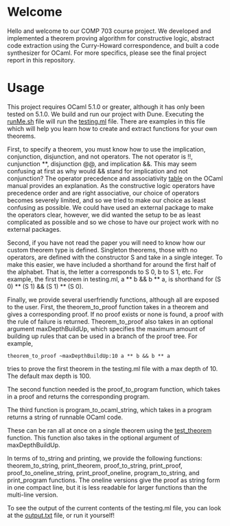 # Welcome
Hello and welcome to our COMP 703 course project. We developed and implemented a theorem proving algorithm for constructive logic, abstract code extraction using the Curry-Howard correspondence, and built a code synthesizer for OCaml. For more specifics, please see the final project report in this repository.

# Usage
This project requires OCaml 5.1.0 or greater, although it has only been tested on 5.1.0. We build and run our project with Dune. Executing the [runMe.sh](https://github.com/TravisNP/COMP703/blob/main/COMP_PROVER/runMe.sh) file will run the [testing.ml](https://github.com/TravisNP/COMP703/blob/main/COMP_PROVER/bin/testing.ml) file. There are examples in this file which will help you learn how to create and extract functions for your own theorems.

First, to specify a theorem, you must know how to use the implication, conjunction, disjunction, and not operators. The not operator is !!, cunjunction **, disjunction @@, and implication &&. This may seem confusing at first as why would && stand for implication and not conjunction? The operator precedence and associativity [table](https://v2.ocaml.org/manual/expr.html) on the OCaml manual provides an explanation. As the constructive logic operators have precedence order and are right associative, our choice of operators becomes severely limited, and so we tried to make our choice as least confusing as possible. We could have used an external package to make the operators clear, however, we did wanted the setup to be as least complicated as possible and so we chose to have our project work with no external packages.

Second, if you have not read the paper you will need to know how our custom theorem type is defined. Singleton theorems, those with no operators, are defined with the constructor S and take in a single integer. To make this easier, we have included a shorthand for around the first half of the alphabet. That is, the letter a corresponds to S 0, b to S 1, etc. For example, the first theorem in testing.ml, a ** b && b ** a, is shorthand for (S 0) ** (S 1) && (S 1) ** (S 0).

Finally, we provide several userfriendly functions, although all are exposed to the user. First, the theorem_to_proof function takes in a theorem and gives a corresponding proof. If no proof exists or none is found, a proof with the rule of failure is returned. Theorem_to_proof also takes in an optional argument maxDepthBuildUp, which specifies the maximum amount of building up rules that can be used in a branch of the proof tree. For example, 
```
theorem_to_proof ~maxDepthBuildUp:10 a ** b && b ** a
```
tries to prove the first theorem in the testing.ml file with a max depth of 10. The default max depth is 100.

The second function needed is the proof_to_program function, which takes in a proof and returns the corresponding program.

The third function is program_to_ocaml_string, which takes in a program returns a string of runnable OCaml code.

These can be ran all at once on a single theorem using the [test_theorem](https://github.com/TravisNP/COMP703/blob/5151ff43e3d098f7c4233bc0007f31167299578c/COMP_PROVER/lib/Prover.ml#L631-L645) function. This function also takes in the optional argument of maxDepthBuildUp. 

In terms of to_string and printing, we provide the following functions: theorem_to_string, print_theorem, proof_to_string, print_proof, proof_to_oneline_string, print_proof_oneline, program_to_string, and print_program functions. The oneline versions give the proof as string form in one compact line, but it is less readable for larger functions than the multi-line version.

To see the output of the current contents of the testing.ml file, you can look at the [output.txt](https://github.com/TravisNP/COMP703/blob/main/COMP_PROVER/output.txt) file, or run it yourself!

